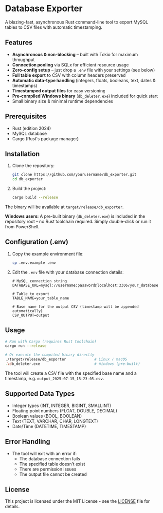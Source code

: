 # Database Exporter

A blazing-fast, asynchronous Rust command-line tool to export MySQL tables to CSV files with automatic timestamping.

## Features

- **Asynchronous & non-blocking** – built with Tokio for maximum throughput
- **Connection pooling** via SQLx for efficient resource usage
- **Zero-config setup** – just drop a `.env` file with your settings (see below)
- **Full table export** to CSV with column headers preserved
- **Automatic data-type handling** (integers, floats, booleans, text, dates & timestamps)
- **Timestamped output files** for easy versioning
- **Pre-compiled Windows binary** (`db_deleter.exe`) included for quick start
- Small binary size & minimal runtime dependencies

## Prerequisites

- Rust (edition 2024)
- MySQL database
- Cargo (Rust's package manager)

## Installation

1. Clone the repository:

   ```bash
   git clone https://github.com/yourusername/db_exporter.git
   cd db_exporter
   ```

2. Build the project:
   ```bash
   cargo build --release
   ```

The binary will be available at `target/release/db_exporter`.

**Windows users:** A pre-built binary (`db_deleter.exe`) is included in the repository root – no Rust toolchain required. Simply double-click or run it from PowerShell.

## Configuration (.env)

1. Copy the example environment file:

   ```bash
   cp .env.example .env
   ```

2. Edit the `.env` file with your database connection details:

   ```env
   # MySQL connection string
   DATABASE_URL=mysql://username:password@localhost:3306/your_database

   # Table to export
   TABLE_NAME=your_table_name

   # Base name for the output CSV (timestamp will be appended automatically)
   CSV_OUTPUT=output
   ```

## Usage

```bash
# Run with Cargo (requires Rust toolchain)
cargo run --release

# Or execute the compiled binary directly
./target/release/db_exporter             # Linux / macOS
.\db_deleter.exe                         # Windows (pre-built)
```

The tool will create a CSV file with the specified base name and a timestamp, e.g. `output_2025-07-15_15-23-05.csv`.

## Supported Data Types

- Integer types (INT, INTEGER, BIGINT, SMALLINT)
- Floating point numbers (FLOAT, DOUBLE, DECIMAL)
- Boolean values (BOOL, BOOLEAN)
- Text (TEXT, VARCHAR, CHAR, LONGTEXT)
- Date/Time (DATETIME, TIMESTAMP)

## Error Handling

- The tool will exit with an error if:
  - The database connection fails
  - The specified table doesn't exist
  - There are permission issues
  - The output file cannot be created

## License

This project is licensed under the MIT License - see the [LICENSE](LICENSE) file for details.
